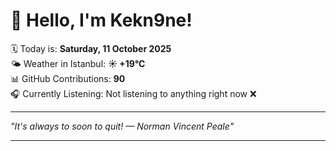 # 👋 Hello, I'm Kekn9ne!

🗓️ Today is: **Saturday, 11 October 2025**  
🌤️ Weather in Istanbul: **☀️   +19°C**  
📊 GitHub Contributions: **90**  
🎧 Currently Listening: Not listening to anything right now ❌

---

_"It's always to soon to quit! — *Norman Vincent Peale*"_

---
